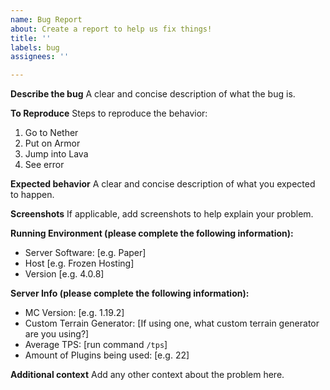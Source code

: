 ```yaml
---
name: Bug Report
about: Create a report to help us fix things!
title: ''
labels: bug
assignees: ''

---
```


__**Describe the bug**__
A clear and concise description of what the bug is.

__**To Reproduce**__
Steps to reproduce the behavior:
1. Go to Nether
2. Put on Armor
3. Jump into Lava
4. See error

__**Expected behavior**__
A clear and concise description of what you expected to happen.

__**Screenshots**__
If applicable, add screenshots to help explain your problem.

__**Running Environment (please complete the following information):**__
 - Server Software: [e.g. Paper]
 - Host [e.g. Frozen Hosting]
 - Version [e.g. 4.0.8]

__**Server Info (please complete the following information):**__
 - MC Version: [e.g. 1.19.2]
 - Custom Terrain Generator: [If using one, what custom terrain generator are you using?]
 - Average TPS: [run command `/tps`]
 - Amount of Plugins being used: [e.g. 22]

__**Additional context**__
Add any other context about the problem here.

